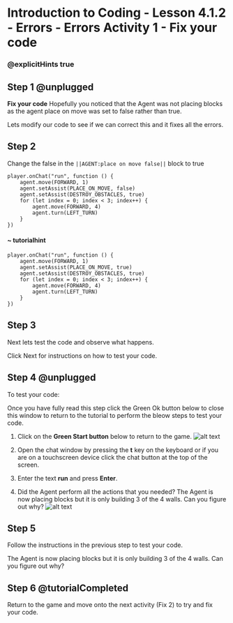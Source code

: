 # Introduction to Coding - Lesson 4.1.2 - Errors - Errors Activity 1 - Fix your code
### @explicitHints true

## Step 1 @unplugged
**Fix your code**
Hopefully you noticed that the Agent was not placing blocks as the agent place on move was set to false rather than true.

Lets modify our code to see if we can correct this and it fixes all the errors.

## Step 2 
Change the false in the ``||AGENT:place on move false||`` block to true
```template
player.onChat("run", function () {
    agent.move(FORWARD, 1)
    agent.setAssist(PLACE_ON_MOVE, false)
    agent.setAssist(DESTROY_OBSTACLES, true)
    for (let index = 0; index < 3; index++) {
        agent.move(FORWARD, 4)
        agent.turn(LEFT_TURN)
    }
})
```
#### ~ tutorialhint
```blocks
player.onChat("run", function () {
    agent.move(FORWARD, 1)
    agent.setAssist(PLACE_ON_MOVE, true)
    agent.setAssist(DESTROY_OBSTACLES, true)
    for (let index = 0; index < 3; index++) {
        agent.move(FORWARD, 4)
        agent.turn(LEFT_TURN)
    }
})
```

## Step 3
Next lets test the code and observe what happens.

Click Next for instructions on how to test your code.

## Step 4 @unplugged
To test your code:

Once you have fully read this step click the Green Ok button below to close this window to return to the tutorial to perform the bleow steps to test your code.

1. Click on the **Green Start button** below to return to the game.
![alt text](https://introductionv3.codingcredentials.com/Lesson3/3.1.1/images/4.jpg?raw=true "Start")


2. Open the chat window by pressing the **t** key on the keyboard or if you are on a touchscreen device click the chat button at the top of the screen.


3. Enter the text **run** and press **Enter**.


4. Did the Agent perform all the actions that you needed? 
The Agent is now placing blocks but it is only building 3 of the 4 walls. 
Can you figure out why?
![alt text](https://introductionv3.codingcredentials.com/Lesson6/6.1.2/images/1.jpg?raw=true "Run")

## Step 5
Follow the instructions in the previous step to test your code.

The Agent is now placing blocks but it is only building 3 of the 4 walls. 
Can you figure out why?

## Step 6 @tutorialCompleted
Return to the game and move onto the next activity (Fix 2) to try and fix your code.
